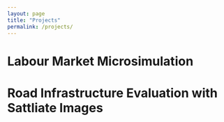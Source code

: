 ```yaml
---
layout: page
title: "Projects"
permalink: /projects/
---
```


# Labour Market Microsimulation


# Road Infrastructure Evaluation with Sattliate Images
